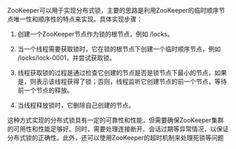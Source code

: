 ZooKeeper可以用于实现分布式锁，主要的思路是利用ZooKeeper的临时顺序节点唯一性和顺序性的特点来实现。具体实现步骤： 

1. 创建一个ZooKeeper节点作为锁的根节点，例如 /locks。

 2. 当一个线程需要获取锁时，它在锁的根节点下创建一个临时顺序节点，例如 /locks/lock-0001，并尝试获取锁。

 3. 线程获取锁的过程是通过检查它创建的节点是否是锁节点下最小的节点，如果是，则表示该线程获得了锁；否则，线程监听它创建节点的前一个节点，等待前一个节点的释放。

 4. 当线程释放锁时，它删除自己创建的节点。 

 这种方式实现的分布式锁具有一定的可靠性和性能，但需要确保ZooKeeper集群的可用性和性能足够好。同时，需要处理连接断开、会话过期等异常情况，以保证分布式锁的正确性。此外，还可以使用ZooKeeper的超时机制来处理死锁等问题


